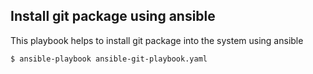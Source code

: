 ## Install git package using ansible

This playbook helps to install git package into the system using ansible

```
$ ansible-playbook ansible-git-playbook.yaml
```

